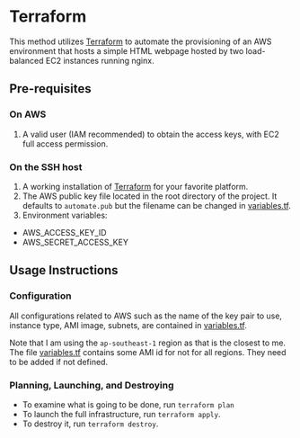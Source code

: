 # Terraform
This method utilizes [Terraform](https://www.terraform.io/) to automate the provisioning of an AWS environment that hosts a simple HTML webpage hosted by two load-balanced EC2 instances running nginx.

## Pre-requisites

### On AWS

1. A valid user (IAM recommended) to obtain the access keys, with EC2 full access permission.

### On the SSH host

1. A working installation of [Terraform](https://www.terraform.io/downloads.html) for your favorite platform.
1. The AWS public key file located in the root directory of the project. It defaults to `automate.pub` but the filename can be changed in  [variables.tf](variables.tf).
1. Environment variables:
  - AWS_ACCESS_KEY_ID
  - AWS_SECRET_ACCESS_KEY

## Usage Instructions

### Configuration

All configurations related to AWS such as the name of the key pair to use, instance type, AMI image, subnets, are contained in
[variables.tf](variables.tf).

Note that I am using the `ap-southeast-1` region as that is the closest to me. The file [variables.tf](variables.tf) contains some AMI id for not for all regions. They need to be added if not defined.

### Planning, Launching, and Destroying
- To examine what is going to be done, run `terraform plan`
- To launch the full infrastructure, run `terraform apply`.
- To destroy it, run `terraform destroy`.
